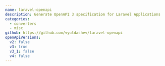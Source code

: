 ```yaml
---
name: laravel-openapi
description: Generate OpenAPI 3 specification for Laravel Applications.
categories:
  - converters
  - misc
github: https://github.com/vyuldashev/laravel-openapi
openApiVersions:
  v2: false
  v3: true
  v3_1: false
  v4: false
---
```

